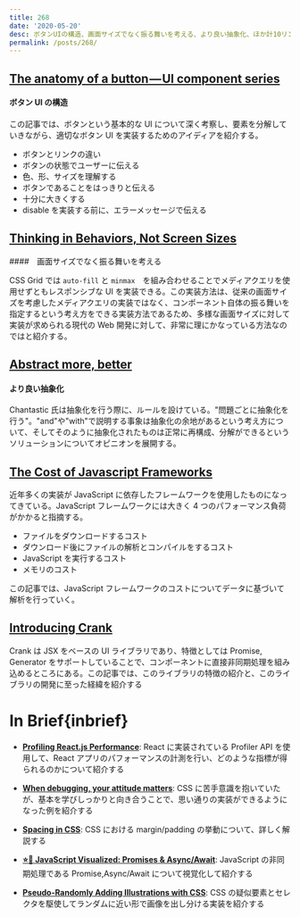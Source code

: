 ```yaml
---
title: 268
date: '2020-05-20'
desc: ボタンUIの構造、画面サイズでなく振る舞いを考える、より良い抽象化、ほか計10リンク
permalink: /posts/268/
---
```


## [The anatomy of a button — UI component series](https://uxdesign.cc/button-design-user-interface-components-series-85243b6736c7)

#### ボタン UI の構造

この記事では、ボタンという基本的な UI について深く考察し、要素を分解していきながら、適切なボタン UI を実装するためのアイディアを紹介する。

- ボタンとリンクの違い
- ボタンの状態でユーザーに伝える
- 色、形、サイズを理解する
- ボタンであることをはっきりと伝える
- 十分に大きくする
- disable を実装する前に、エラーメッセージで伝える

## [Thinking in Behaviors, Not Screen Sizes](https://css-tricks.com/thinking-in-behaviors-not-screen-sizes/)

####　画面サイズでなく振る舞いを考える

CSS Grid では `auto-fill` と `minmax`　を組み合わせることでメディアクエリを使用せずともレスポンシブな UI を実装できる。この実装方法は、従来の画面サイズを考慮したメディアクエリの実装ではなく、コンポーネント自体の振る舞いを指定するという考え方をできる実装方法であるため、多様な画面サイズに対して実装が求められる現代の Web 開発に対して、非常に理にかなっている方法なのではと紹介する。

## [Abstract more, better](https://chan.dev/blog/abstract-more-better/)

#### より良い抽象化

Chantastic 氏は抽象化を行う際に、ルールを設けている。"問題ごとに抽象化を行う"。"and"や"with"で説明する事象は抽象化の余地があるという考え方について、そしてそのように抽象化されたものは正常に再構成、分解ができるというソリューションについてオピニオンを展開する。

## [The Cost of Javascript Frameworks](https://timkadlec.com/remembers/2020-04-21-the-cost-of-javascript-frameworks/)

近年多くの実装が JavaScript に依存したフレームワークを使用したものになってきている。JavaScript フレームワークには大きく 4 つのパフォーマンス負荷がかかると指摘する。

- ファイルをダウンロードするコスト
- ダウンロード後にファイルの解析とコンパイルをするコスト
- JavaScript を実行するコスト
- メモリのコスト

この記事では、JavaScript フレームワークのコストについてデータに基づいて解析を行っていく。

## [Introducing Crank](https://crank.js.org/blog/introducing-crank)

Crank は JSX をベースの UI ライブラリであり、特徴としては Promise, Generator をサポートしていることで、コンポーネントに直接非同期処理を組み込めるところにある。この記事では、このライブラリの特徴の紹介と、このライブラリの開発に至った経緯を紹介する

# In Brief{inbrief}

- **[Profiling React.js Performance](https://addyosmani.com/blog/profiling-react-js/)**: React に実装されている Profiler API を使用して、React アプリのパフォーマンスの計測を行い、どのような指標が得られるのかについて紹介する

- **[When debugging, your attitude matters](https://jvns.ca/blog/debugging-attitude-matters/)**: CSS に苦手意識を抱いていたが、基本を学びしっかりと向き合うことで、思い通りの実装ができるようになった例を紹介する

- **[Spacing in CSS](https://ishadeed.com/article/spacing-in-css/)**: CSS における margin/padding の挙動について、詳しく解説する

- **[⭐️🎀 JavaScript Visualized: Promises & Async/Await](https://dev.to/lydiahallie/javascript-visualized-promises-async-await-5gke)**: JavaScript の非同期処理である Promise,Async/Await について視覚化して紹介する

- **[Pseudo-Randomly Adding Illustrations with CSS](https://meyerweb.com/eric/thoughts/2020/04/15/pseudo-randomly-adding-illustrations-with-css/)**: CSS の疑似要素とセレクタを駆使してランダムに近い形で画像を出し分ける実装を紹介する
